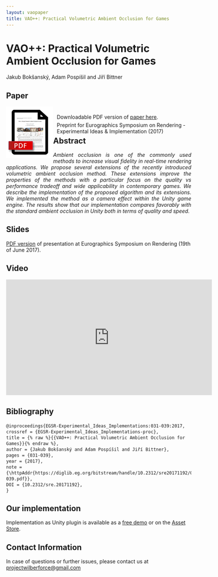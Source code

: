 ```yaml
---
layout: vaopaper
title: VAO++: Practical Volumetric Ambient Occlusion for Games
---
```


# VAO++: Practical Volumetric Ambient Occlusion for Games

Jakub Bokšanský, Adam Pospíšil and Jiří Bittner

## Paper

<div style="display: inline;">
	<a href="VAOPlusPlus.pdf">
		<img src="../images/pdf_vao_paper.png" style="float:left;">
	</a>
</div>

<div style="display: inline; top: 20px; left: 10px; position: relative;">
Downloadable PDF version of <a href="VAOPlusPlus.pdf">paper here</a>.<br />  
<span style="position: relative; top: 5px;">Preprint for Eurographics Symposium on Rendering - Experimental Ideas & Implementation (2017)</span>
</div>

## Abstract

<div style="text-align: justify; font-style: italic;">
Ambient occlusion is one of the commonly used methods to increase visual fidelity in real-time rendering applications. We propose several extensions of the recently introduced volumetric ambient occlusion method. These extensions improve the properties of the methods with a particular focus on the quality vs performance tradeoff and wide applicability in contemporary games. We describe the implementation of the proposed algorithm and its extensions. We implemented the method as a camera effect within the Unity game engine. The results show that our implementation compares favorably with the standard ambient occlusion in Unity both in terms of quality and speed.
</div>

## Slides
[PDF version](vao_presentation.pdf) of presentation at Eurographics Symposium on Rendering (19th of June 2017).

## Video

<div style="text-align: center;">
	<iframe width="560" height="315" src="https://www.youtube.com/embed/RHXVSfM1Jyg" frameborder="0" allowfullscreen></iframe>
</div>

## Bibliography
```
@inproceedings{EGSR-Experimental_Ideas_Implementations:031-039:2017,
crossref = {EGSR-Experimental_Ideas_Implementations-proc},
title = {% raw %}{{VAO++: Practical Volumetric Ambient Occlusion for Games}}{% endraw %},
author = {Jakub Bokšanský and Adam Pospíši­l and Jiří Bittner},
pages = {031-039},
year = {2017},
note = {\httpAddr{https://diglib.eg.org/bitstream/handle/10.2312/sre20171192/031-039.pdf}},
DOI = {10.2312/sre.20171192},
}
```

## Our implementation

Implementation as Unity plugin is available as a [free demo](../vaodemo) or on the [Asset Store](https://www.assetstore.unity3d.com/en/#!/content/67927).

## Contact Information
In case of questions or further issues, please contact us at <projectwilberforce@gmail.com>

